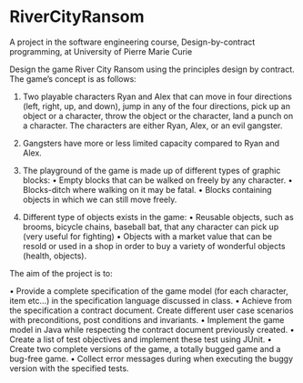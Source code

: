 # RiverCityRansom
A project in the software engineering course, Design-by-contract programming, at University of Pierre Marie Curie

Design the game River City Ransom using the principles design by contract. The game’s concept is as follows: 
1.	Two playable characters Ryan and Alex that can move in four directions (left, right, up, and down), jump in any of the four directions, pick up an object or a character, throw the object or the character, land a punch on a character. The characters are either Ryan, Alex, or an evil gangster.

2.	Gangsters have more or less limited capacity compared to Ryan and Alex.

3.	The playground of the game is made up of different types of graphic blocks:
•	Empty blocks that can be walked on freely by any character.
•	Blocks-ditch where walking on it may be fatal.
•	Blocks containing objects in which we can still move freely.

4.	Different type of objects exists in the game: 
•	Reusable objects, such as brooms, bicycle chains, baseball bat, that any character can pick up (very useful for fighting)
•	Objects with a market value that can be resold or used in a shop in order to buy a variety of wonderful objects (health, objects).



The aim of the project is to: 

•	Provide a complete specification of the game model (for each character, item etc…) in the specification language discussed in class.
•	Achieve from the specification a contract document. Create different user case scenarios with preconditions, post conditions and invariants.
•	Implement the game model in Java while respecting the contract document previously created.
•	Create a list of test objectives and implement these test using JUnit.
•	Create two complete versions of the game, a totally bugged game and a bug-free game. 
•	Collect error messages during when executing the buggy version with the specified tests.

